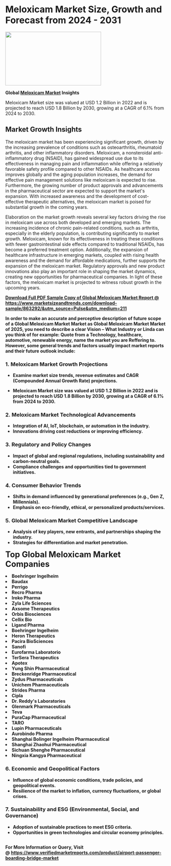 <H1>Meloxicam Market Size, Growth and Forecast from 2024 - 2031</H1><img class="aligncenter size-medium wp-image-584254" src="https://thirdeyenews.in/wp-content/uploads/2024/09/Global-Market-Research-300x168.jpeg" alt="" width="300" height="168" /><p><strong>Global&nbsp;<a href="https://www.marketsizeandtrends.com/download-sample/863292/&amp;utm_source=Pulse&amp;utm_medium=211">Meloxicam Market</a> Insights</strong></p><p>Meloxicam Market size was valued at USD 1.2 Billion in 2022 and is projected to reach USD 1.8 Billion by 2030, growing at a CAGR of 6.1% from 2024 to 2030.</p><p><h2>Market Growth Insights</h2> <p>The meloxicam market has been experiencing significant growth, driven by the increasing prevalence of conditions such as osteoarthritis, rheumatoid arthritis, and other inflammatory disorders. Meloxicam, a nonsteroidal anti-inflammatory drug (NSAID), has gained widespread use due to its effectiveness in managing pain and inflammation while offering a relatively favorable safety profile compared to other NSAIDs. As healthcare access improves globally and the aging population increases, the demand for effective pain management solutions like meloxicam is expected to rise. Furthermore, the growing number of product approvals and advancements in the pharmaceutical sector are expected to support the market's expansion. With increased awareness and the development of cost-effective therapeutic alternatives, the meloxicam market is poised for substantial growth in the coming years.</p> <p><strong><a href="download_sample_link_here"></a></strong></p> <p>Elaboration on the market growth reveals several key factors driving the rise in meloxicam use across both developed and emerging markets. The increasing incidence of chronic pain-related conditions, such as arthritis, especially in the elderly population, is contributing significantly to market growth. Meloxicam, known for its effectiveness in treating these conditions with fewer gastrointestinal side effects compared to traditional NSAIDs, has become a preferred treatment option. Additionally, the expansion of healthcare infrastructure in emerging markets, coupled with rising health awareness and the demand for affordable medications, further supports the expansion of the meloxicam market. Regulatory approvals and new product innovations also play an important role in shaping the market dynamics, creating new opportunities for pharmaceutical companies. In light of these factors, the meloxicam market is projected to witness robust growth in the upcoming years.</p> <p><strong><a href="get_more_link_here"></p><p><span class=""><strong>Download Full PDF Sample Copy of Global Meloxicam Market Report</strong> @ <a href="https://www.marketsizeandtrends.com/download-sample/863292/&amp;utm_source=Pulse&amp;utm_medium=211" target="_blank">https://www.marketsizeandtrends.com/download-sample/863292/&amp;utm_source=Pulse&amp;utm_medium=211</a></span></p><p>In order to make an accurate and perceptive description of future scope of a Global&nbsp;Meloxicam Market Market as Global&nbsp;Meloxicam Market Market of 2025, you need to describe a clear Vision &ndash; What Industry or Linda can you think of for example: Quote from a Technology, healthcare, automotive, renewable energy, name the market you are Reffering to. However, some general trends and factors usually impact market reports and their future outlook include:</p><h3>1.&nbsp;<strong>Meloxicam Market Growth Projections</strong></h3><ul><li>Examine market size trends, revenue estimates and CAGR (Compounded Annual Growth Rate) projections.</li><li><p>Meloxicam Market size was valued at USD 1.2 Billion in 2022 and is projected to reach USD 1.8 Billion by 2030, growing at a CAGR of 6.1% from 2024 to 2030.</p></li></ul><h3>2.&nbsp;<strong>Meloxicam Market Technological Advancements</strong></h3><ul><li>Integration of AI, IoT, blockchain, or automation in the industry.</li><li>Innovations driving cost reductions or improving efficiency.</li></ul><h3>3.&nbsp;<strong>Regulatory and Policy Changes</strong></h3><ul><li>Impact of global and regional regulations, including sustainability and carbon-neutral goals.</li><li>Compliance challenges and opportunities tied to government initiatives.</li></ul><h3>4.&nbsp;<strong>Consumer Behavior Trends</strong></h3><ul><li>Shifts in demand influenced by generational preferences (e.g., Gen Z, Millennials).</li><li>Emphasis on eco-friendly, ethical, or personalized products/services.</li></ul><h3>5.&nbsp;<strong>Global Meloxicam Market Competitive Landscape</strong></h3><ul><li>Analysis of key players, new entrants, and partnerships shaping the industry.</li><li>Strategies for differentiation and market penetration.</li></ul><p data-pm-slice="1 1 []"><span style="color: inherit; font-family: inherit; font-size: 25px;">Top Global Meloxicam Market Companies</span></p><div class="" data-test-id=""><p><li>Boehringer Ingelheim</li><li> Baudax</li><li> Perrigo</li><li> Recro Pharma</li><li> Iroko Pharma</li><li> Zyla Life Sciences</li><li> Axsome Therapeutics</li><li> Orbis Biosciences</li><li> Cellix Bio</li><li> Ligand Pharma</li><li> Boehringer Ingelheim</li><li> Heron Therapeutics</li><li> Pacira BioSciences</li><li> Sanofi</li><li> Eurofarma Laboratorio</li><li> TerSera Therapeutics</li><li> Apotex</li><li> Yung Shin Pharmaceutical</li><li> Breckenridge Pharmaceutical</li><li> Zydus Pharmaceuticals</li><li> Unichem Pharmaceuticals</li><li> Strides Pharma</li><li> Cipla</li><li> Dr. Reddy's Laboratories</li><li> Glenmark Pharmaceuticals</li><li> Teva</li><li> PuraCap Pharmaceutical</li><li> TARO</li><li> Lupin Pharmaceuticals</li><li> Aurobindo Pharma</li><li> Shanghai Bolinger Ingelheim Pharmaceutical</li><li> Shanghai Zhaohui Pharmaceutical</li><li> Sichuan Shenghe Pharmaceutical</li><li> Ningxia Kangya Pharmaceutical</li></p></div><h3>6.&nbsp;<strong>Economic and Geopolitical Factors</strong></h3><ul><li>Influence of global economic conditions, trade policies, and geopolitical events.</li><li>Resilience of the market to inflation, currency fluctuations, or global crises.</li></ul><h3>7.&nbsp;<strong>Sustainability and ESG (Environmental, Social, and Governance)</strong></h3><ul><li>Adoption of sustainable practices to meet ESG criteria.</li><li>Opportunities in green technologies and circular economy principles.</li></ul><h2><strong style="font-size: 14px;">For More Information or Query, Visit @&nbsp;</strong><a style="background-color: #ffffff; font-size: 14px;" href="https://www.marketsizeandtrends.com/report/meloxicam-market/" target="_blank">https://www.verifiedmarketreports.com/product/airport-passenger-boarding-bridge-market</a></h2>
